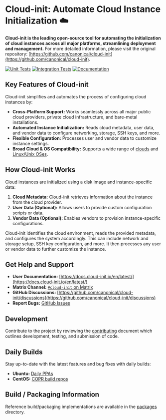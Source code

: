 # Cloud-init: Automate Cloud Instance Initialization ☁️

**Cloud-init is the leading open-source tool for automating the initialization of cloud instances across all major platforms, streamlining deployment and management.** For more detailed information, please visit the original repository: [https://github.com/canonical/cloud-init](https://github.com/canonical/cloud-init).

[![Unit Tests](https://github.com/canonical/cloud-init/actions/workflows/unit.yml/badge.svg?branch=main)](https://github.com/canonical/cloud-init/actions/workflows/unit.yml)
[![Integration Tests](https://github.com/canonical/cloud-init/actions/workflows/integration.yml/badge.svg?branch=main)](https://github.com/canonical/cloud-init/actions/workflows/integration.yml)
[![Documentation](https://github.com/canonical/cloud-init/actions/workflows/check_format.yml/badge.svg?branch=main)](https://github.com/canonical/cloud-init/actions/workflows/check_format.yml)

## Key Features of Cloud-init

Cloud-init simplifies and automates the process of configuring cloud instances by:

*   **Cross-Platform Support:** Works seamlessly across all major public cloud providers, private cloud infrastructure, and bare-metal installations.
*   **Automated Instance Initialization:** Reads cloud metadata, user data, and vendor data to configure networking, storage, SSH keys, and more.
*   **Flexible Configuration:** Processes user and vendor data to customize instance settings.
*   **Broad Cloud & OS Compatibility:** Supports a wide range of [clouds](https://docs.cloud-init.io/en/latest/reference/datasources.html#datasources_supported) and [Linux/Unix OSes](https://docs.cloud-init.io/en/latest/reference/distros.html).

## How Cloud-init Works

Cloud instances are initialized using a disk image and instance-specific data:

1.  **Cloud Metadata:** Cloud-init retrieves information about the instance from the cloud provider.
2.  **User Data (Optional):**  Allows users to provide custom configuration scripts or data.
3.  **Vendor Data (Optional):** Enables vendors to provision instance-specific configurations.

Cloud-init identifies the cloud environment, reads the provided metadata, and configures the system accordingly. This can include network and storage setup, SSH key configuration, and more. It then processes any user or vendor data to further customize the instance.

## Get Help and Support

*   **User Documentation:** [https://docs.cloud-init.io/en/latest/](https://docs.cloud-init.io/en/latest/)
*   **Matrix Channel:** [``#cloud-init`` on Matrix](https://matrix.to/#/#cloud-init:ubuntu.com)
*   **GitHub Discussions:** [https://github.com/canonical/cloud-init/discussions](https://github.com/canonical/cloud-init/discussions)
*   **Report Bugs:** [GitHub Issues](https://github.com/canonical/cloud-init/issues)

## Development

Contribute to the project by reviewing the [contributing](https://docs.cloud-init.io/en/latest/development/index.html) document which outlines development, testing, and submission of code.

## Daily Builds

Stay up-to-date with the latest features and bug fixes with daily builds:

*   **Ubuntu:** [Daily PPAs](https://code.launchpad.net/~cloud-init-dev/+archive/ubuntu/daily)
*   **CentOS:** [COPR build repos](https://copr.fedorainfracloud.org/coprs/g/cloud-init/cloud-init-dev/)

## Build / Packaging Information

Reference build/packaging implementations are available in the [packages](packages) directory.